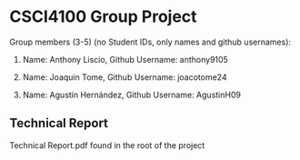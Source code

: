 # CSCI4100 Group Project

Group members (3-5) (no Student IDs, only names and github usernames):

1. Name: Anthony Liscio, Github Username: anthony9105

2. Name: Joaquin Tome, Github Username: joacotome24

3. Name: Agustín Hernández, Github Username: AgustinH09

## Technical Report

Technical Report.pdf found in the root of the project
